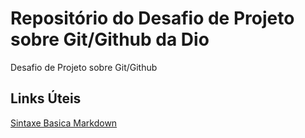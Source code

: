 # Repositório do Desafio de Projeto sobre Git/Github da Dio
Desafio de Projeto sobre Git/Github

## Links Úteis
[Sintaxe Basica Markdown](https://www.markdownguide.org/)
